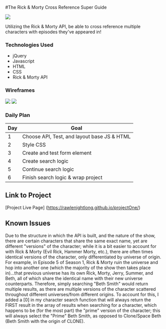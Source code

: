 #The Rick & Morty Cross Reference Super Guide

![](https://play-lh.googleusercontent.com/muJvgf5wm_486p4A0kbflDjBtk3sGDcyDgDVbrBd_h-zm-34rJJURuGV3ZjmjdvYEWYsHDI2_ETC4j6Nzmvu)

Utilizing the Rick & Morty API, be able to cross reference multiple characters with episodes they've appeared in!

### Technologies Used

- jQuery
- Javascript
- HTML
- CSS
- Rick & Morty API


### Wireframes
![](https://i.imgur.com/ZSeiHUJ.png)
![](https://i.imgur.com/kzOKpEe.png)


### Daily Plan

| Day | Goal | 
|-----|------|
| 1 | Choose API, Test, and layout base JS & HTML|
| 2 | Style CSS |
| 3 | Create and test form element|
| 4 | Create search logic |
| 5 | Continue search logic |
| 6 | Finish search logic & wrap project|


## Link to Project

[Project Live Page] (https://rawlenightlong.github.io/projectOne/)

## Known Issues

Due to the structure in which the API is built, and the nature of the show, there are certain characters that share the same exact name, yet are different "versions" of the character; while it is a bit easier to account for with Rick & Morty (Evil Rick, Hammer Morty, etc.), there are often times identical versions of the character, only differentiated by universe of origin. For example, in Episode 5 of Season 1, Rick & Morty ruin the universe and hop into another one (which the majority of the show then takes place in)...that previous universe has its own Rick, Morty, Jerry, Summer, and Beth, all of which share the identical name with their new universe counterparts. Therefore, simply searching "Beth Smith" would return multiple results, as there are multiple versions of the character scattered throughout different universes/from different origins. To account for this, I added a [0] in my character search function that will always return the FIRST result in the array of results when searching for a character, which happens to be (for the most part) the "prime" version of the character; this will always select the "Prime" Beth Smith, as opposed to Clone/Space Beth (Beth Smith with the origin of CLONE).